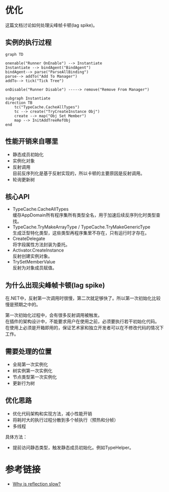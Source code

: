 # 优化
这篇文档讨论如何处理尖峰帧卡顿(lag spike)。  

## 实例的执行过程

```mermaid
graph TD

onenable("Runner OnEnable") --> Instantiate
Instantiate --> bindAgent("BindAgent")
bindAgent--> parse("ParseAllBinding")
parse--> addTo("Add To Manager")
addTo--> tick("Tick Tree")

onDisable("Runner Disable") -----> remove("Remove From Manager")

subgraph Instantiate
direction TB
    tc("TypeCache.CacheAllTypes")
    tc --> create("TryCreateInstance Obj")
    create --> map("Obj Set Member")
    map --> InitAddTreeRefObj
end

```


## 性能开销来自哪里
- 静态成员初始化
- 实例化对象
- 反射调用  
  目前反序列化是基于反射实现的，所以卡顿的主要原因是反射调用。  
- 轮询更新树

## 核心API
- TypeCache.CacheAllTypes  
  缓存AppDomain所有程序集所有类型全名，用于加速后续反序列化时类型查找。  
- TypeCache.TryMakeArrayType / TypeCache.TryMakeGenericType  
  生成泛型特化类型，这些类型再程序集里不存在，只有运行时才存在。  
- CreateDelegate  
  将字段属性方法封装为委托。  
- Activator.CreateInstance  
  反射创建实例对象。  
- TrySetMemberValue  
  反射为对象成员赋值。  

## 为什么出现尖峰帧卡顿(lag spike)
在.NET中，反射第一次调用时很慢，第二次就足够快了。所以第一次初始化比较慢是预期之中的。

第一次初始化过程中，会有很多反射调用被触发。  
在插件的架构设计中，不能要求用户在使用之前，必须要执行若干初始化代码。  
在使用上必须是开箱即用的，保证艺术家和独立开发者可以在不修改代码的情况下工作。

## 需要处理的位置

- 全局第一次实例化
- 树实例第一次实例化
- 节点类型第一次实例化
- 更新行为树

## 优化思路
- 优化代码架构和实现方法，减小性能开销  
- 将耗时大的执行过程分散到多个帧执行（预热和分帧）  
- 多线程  

具体方法：
- 提前访问静态类型，触发静态成员初始化。例如TypeHelper。 
  




# 参考链接
- [Why is reflection slow?](https://mattwarren.org/2016/12/14/Why-is-Reflection-slow/)


